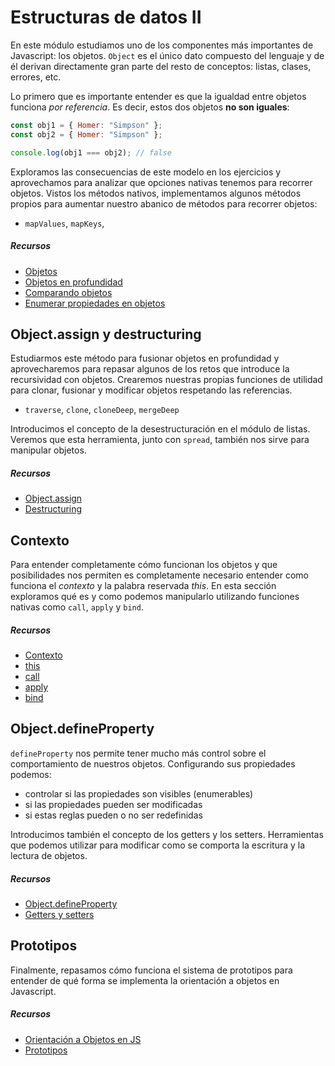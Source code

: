 # Estructuras de datos II

En este módulo estudiamos uno de los componentes más importantes de Javascript: los objetos. `Object` es el único dato compuesto del lenguaje y de él derivan directamente gran parte del resto de conceptos: listas, clases, errores, etc.

Lo primero que es importante entender es que la igualdad entre objetos funciona _por referencia_. Es decir, estos dos objetos **no son iguales**:

```javascript
const obj1 = { Homer: "Simpson" };
const obj2 = { Homer: "Simpson" };

console.log(obj1 === obj2); // false
```

Exploramos las consecuencias de este modelo en los ejercicios y aprovechamos para analizar que opciones nativas tenemos para recorrer objetos. Vistos los métodos nativos, implementamos algunos métodos propios para aumentar nuestro abanico de métodos para recorrer objetos:

- `mapValues`, `mapKeys`,

##### Recursos

- [Objetos](https://eloquentjavascript.net/04_data.html#h_cqg63Sxe3o)
- [Objetos en profundidad](https://developer.mozilla.org/en-US/docs/Web/JavaScript/Guide/Working_with_Objects)
- [Comparando objetos](https://developer.mozilla.org/en-US/docs/Web/JavaScript/Guide/Working_with_Objects#comparing_objects)
- [Enumerar propiedades en objetos](https://developer.mozilla.org/en-US/docs/Web/JavaScript/Guide/Working_with_Objects#enumerate_the_properties_of_an_object)

## Object.assign y destructuring

Estudiarmos este método para fusionar objetos en profundidad y aprovecharemos para repasar algunos de los retos que introduce la recursividad con objetos. Crearemos nuestras propias funciones de utilidad para clonar, fusionar y modificar objetos respetando las referencias.

- `traverse`, `clone`, `cloneDeep`, `mergeDeep`

Introducimos el concepto de la desestructuración en el módulo de listas. Veremos que esta herramienta, junto con `spread`, también nos sirve para manipular objetos.

##### Recursos

- [Object.assign](https://developer.mozilla.org/en-US/docs/Web/JavaScript/Reference/Global_Objects/Object/assign)
- [Destructuring](https://developer.mozilla.org/en-US/docs/Web/JavaScript/Reference/Operators/Destructuring_assignment)

## Contexto

Para entender completamente cómo funcionan los objetos y que posibilidades nos permiten es completamente necesario entender como funciona el _contexto_ y la palabra reservada _this_. En esta sección exploramos qué es y como podemos manipularlo utilizando funciones nativas como `call`, `apply` y `bind`.

##### Recursos

- [Contexto](https://eloquentjavascript.net/03_functions.html#h_D2Yui+mx6D)
- [this](https://developer.mozilla.org/en-US/docs/Web/JavaScript/Reference/Operators/this)
- [call](https://developer.mozilla.org/en-US/docs/Web/JavaScript/Reference/Global_Objects/Function/call)
- [apply](https://developer.mozilla.org/en-US/docs/Web/JavaScript/Reference/Global_Objects/Function/apply)
- [bind](https://developer.mozilla.org/en-US/docs/Web/JavaScript/Reference/Global_Objects/Function/bind)

## Object.defineProperty

`defineProperty` nos permite tener mucho más control sobre el comportamiento de nuestros objetos. Configurando sus propiedades podemos:

- controlar si las propiedades son visibles (enumerables)
- si las propiedades pueden ser modificadas
- si estas reglas pueden o no ser redefinidas

Introducimos también el concepto de los getters y los setters. Herramientas que podemos utilizar para modificar como se comporta la escritura y la lectura de objetos.

##### Recursos

- [Object.defineProperty](https://developer.mozilla.org/en-US/docs/Web/JavaScript/Reference/Global_Objects/Object/defineProperty)
- [Getters y setters](https://developer.mozilla.org/en-US/docs/Web/JavaScript/Guide/Working_with_Objects#defining_getters_and_setters)

## Prototipos

Finalmente, repasamos cómo funciona el sistema de prototipos para entender de qué forma se implementa la orientación a objetos en Javascript.

##### Recursos

- [Orientación a Objetos en JS](https://eloquentjavascript.net/06_object.html)
- [Prototipos](https://developer.mozilla.org/en-US/docs/Learn/JavaScript/Objects/Object_prototypes)
